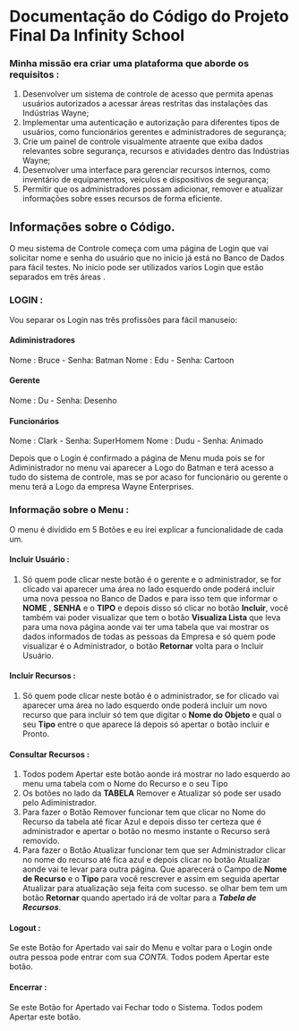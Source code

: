 # Documentação do Código do Projeto Final Da Infinity School

### Minha missão era criar uma plataforma que aborde os requisitos :
1. Desenvolver um sistema de controle de acesso que permita apenas usuários autorizados a acessar áreas restritas das instalações das Indústrias Wayne;
1. Implementar uma autenticação e autorização para diferentes tipos de usuários, como funcionários gerentes e administradores de segurança;
1. Crie um painel de controle visualmente atraente que exiba dados relevantes sobre segurança, recursos e atividades dentro das Indústrias Wayne;
1. Desenvolver uma interface para gerenciar recursos internos, como inventário de equipamentos, veículos e dispositivos de segurança;
1. Permitir que os administradores possam adicionar, remover e atualizar informações sobre esses recursos de forma eficiente.

## Informações sobre o Código.

O meu sistema de Controle começa com uma página de Login que vai solicitar nome e senha do usuário que no inicio já está no Banco de Dados para fácil testes. No inicio pode ser utilizados varios Login que estão separados em três áreas .
### LOGIN :
Vou separar os Login nas três profissões para fácil manuseio:
#### Adiministradores
Nome : Bruce - Senha: Batman
Nome : Edu - Senha: Cartoon
#### Gerente
Nome : Du - Senha: Desenho
#### Funcionários
Nome : Clark - Senha: SuperHomem
Nome : Dudu - Senha: Animado

Depois que o Login é confirmado a página de Menu muda pois se for Adiministrador no menu vai aparecer a Logo do Batman e terá acesso a tudo do sistema de controle, mas se por acaso for funcionário ou gerente o menu terá a Logo da empresa Wayne Enterprises.

### Informação sobre o Menu :
 
O menu é dividido em 5 Botões e eu irei explicar a funcionalidade de cada um.

#### Incluir Usuário :

 1.   Só quem pode clicar neste botão é o gerente e o administrador, se for clicado vai aparecer uma área no lado esquerdo onde poderá incluir uma nova pessoa no Banco de Dados e para isso tem que informar o **NOME** , **SENHA** e o **TIPO** e depois disso só clicar no botão **Incluir**, você também vai poder visualizar que tem o botão **Visualiza Lista** que leva para uma nova página aonde vai ter uma tabela que vai mostrar os dados informados de todas as pessoas da Empresa e só quem pode visualizar é o Administrador, o botão **Retornar** volta para o Incluir Usuário.

#### Incluir Recursos :
1. Só quem pode clicar neste botão é o administrador, se for clicado vai aparecer uma área no lado esquerdo onde poderá incluir um novo recurso que para incluir só tem que digitar o **Nome do Objeto** e qual o seu **Tipo** entre o que aparece lá depois só apertar o botão incluir e Pronto.
#### Consultar Recursos :
1. Todos podem Apertar este botão aonde irá mostrar no lado esquerdo ao menu uma tabela com o Nome do Recurso e o seu Tipo
1. Os botões no lado da **TABELA** Remover e Atualizar só pode ser usado pelo Adiministrador.
1. Para fazer o Botão Remover funcionar tem que clicar no Nome do Recurso da tabela até ficar Azul e depois disso ter certeza que é administrador e apertar o botão no mesmo instante o Recurso será removido.
1. Para fazer o Botão Atualizar funcionar tem que ser Administrador clicar no nome do recurso até fica azul e depois clicar no botão Atualizar aonde vai te levar para outra página. Que aparecerá o Campo de **Nome de Recurso** e o **Tipo** para você rescrever e assim em seguida apertar Atualizar para atualização seja feita com sucesso. se olhar bem tem um botão **Retornar** quando apertado irá de voltar para a ***Tabela de Recursos***.
#### Logout :
Se este Botão for Apertado vai sair do Menu e voltar para o Login onde outra pessoa pode entrar com sua *CONTA*. Todos podem Apertar este botão.
#### Encerrar :
Se este Botão for Apertado vai Fechar todo o Sistema. Todos podem Apertar este botão.

